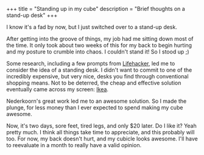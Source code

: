 +++
title = "Standing up in my cube"
description = "Brief thoughts on a stand-up desk"
+++

I know it's a fad by now, but I just switched over to a stand-up desk.

After getting into the groove of things, my job had me sitting down most of
the time. It only took about two weeks of this for my back to begin hurting
and my posture to crumble into chaos. I couldn't stand it! So I stood up ;)

Some research, including a few prompts from [Lifehacker](http://lifehacker.com),
led me to consider the idea of a standing desk. I didn't want to commit to
one of the incredibly expensive, but very nice, desks you find through
conventional shopping means. Not to be deterred, the cheap and effective
solution eventually came across my screen: [Ikea](http://iamnotaprogrammer.com/Ikea-Standing-desk-for-22-dollars.html).

Nederkoorn's great work led me to an awesome solution. So I made the plunge,
for less money than I ever expected to spend making my cube awesome.

Now, it's two days, sore feet, tired legs, and only \$20 later. Do I like it?
Yeah pretty much. I think all things take time to appreciate, and this
probably will too. For now, my back doesn't hurt, and my cubicle looks
awesome. I'll have to reevaluate in a month to really have a valid opinion.
